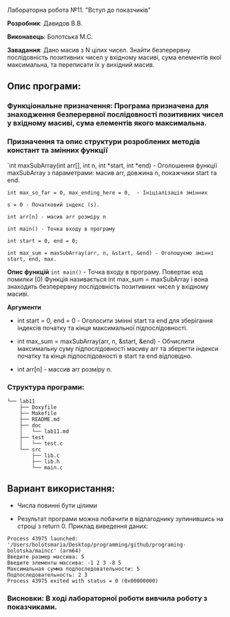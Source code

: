 Лабораторна робота №11. "Вступ до показчиків"

**Розробник**: Давидов В.В.

**Виконавець**: Болотська М.С.

**Завадання**: Дано масив з N цілих чисел. Знайти безперервну послідовність позитивних чисел у вхідному масиві, сума елементів якої максимальна, та переписати їх у вихідний масив.

## Опис програми:

### Функціональне призначення: Програма призначена для знаходження безперервної послідовності позитивних чисел у вхідному масиві, сума елементів якого максимальна.

### Призначення та опис структури розроблених методів констант та змінних функції 

`int maxSubArray(int arr[], int n, int *start, int *end) - Оголошення функції maxSubArray з параметрами: масив arr, довжина n, покажчики start та end.

`int max_so_far = 0, max_ending_here = 0,  - Ініціалізація змінних`

`s = 0 - Початковий індекс (s).`

`int arr[n] - масив arr розміру n`

`int main() - Точка входу в програму`

`int start = 0, end = 0;`

`int max_sum = maxSubArray(arr, n, &start, &end) - Оголошуємо змінні start, end, max.`  
 	
**Опис функцій**
  `int main()` - Точка входу в програму. Повертає код помилки (0)
  Функція називається int max_sum = maxSubArray і вона знаходить безперервну послідовність позитивних чисел у вхідному масиві.

**Аргументи**

   - int start = 0, end = 0 - Оголосити змінні start та end для зберігання індексів початку та кінця максимальної підпослідовності.

   - int max_sum = maxSubArray(arr, n, &start, &end) - Обчислити максимальну суму підпослідовності масиву arr та зберегти індекси початку та кінця підпослідовності в start та end відповідно.

   - int arr[n] - массив arr розміру n.
    
### Структура програми:  
```
└── lab11
    ├── Doxyfile
    ├── Makefile
    ├── README.md
    ├── doc
    │   └── lab11.md
    ├── test
    │   └── test.c
    └── src
        ├── lib.c
        ├── lib.h
        └── main.c
```

## Вариант використання:
- Числа повинні бути цілими

- Результат програми можна побачити в відлагоднику зупинившись на строці з return 0. Приклад виведення даних:

```
Process 43975 launched: '/Users/bolotsmaria/Desktop/programming/github/programing-bolotska/maincc' (arm64)
Введите размер массива: 5 
Введите элементы массива: -1 2 3 -8 5
Максимальная сумма подпоследовательности: 5
Подпоследовательность: 2 3 
Process 43975 exited with status = 0 (0x00000000) 
```

### Висновки: В ході лабораторної роботи вивчила роботу з показчиками.
